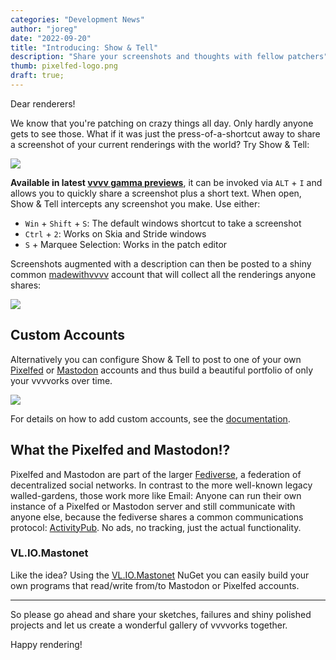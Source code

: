 ```yaml
---
categories: "Development News"
author: "joreg"
date: "2022-09-20"
title: "Introducing: Show & Tell"
description: "Share your screenshots and thoughts with fellow patchers"
thumb: pixelfed-logo.png
draft: true;
---
```


Dear renderers!

We know that you're patching on crazy things all day. Only hardly anyone gets to see those. What if it was just the press-of-a-shortcut away to share a screenshot of your current renderings with the world? Try Show & Tell:

![](2022-09-12-18-42-51.png)

**Available in latest [vvvv gamma previews](https://visualprogramming.net/#Download)**, it can be invoked via `ALT` + `I` and allows you to quickly share a screenshot plus a short text. When open, Show & Tell intercepts any screenshot you make. Use either:

* `Win` + `Shift` + `S`: The default windows shortcut to take a screenshot
* `Ctrl` + `2`: Works on Skia and Stride windows
* `S` + Marquee Selection: Works in the patch editor

Screenshots augmented with a description can then be posted to a shiny common [madewithvvvv](https://pixelfed.social/madewithvvvv) account that will collect all the renderings anyone shares:

![](2022-09-20-13-23-41.png)

## Custom Accounts

Alternatively you can configure Show & Tell to post to one of your own [Pixelfed](https://pixelfed.org/) or [Mastodon](https://joinmastodon.org) accounts and thus build a beautiful portfolio of only your vvvvorks over time.

![](fediverse.png)

For details on how to add custom accounts, see the [documentation](https://thegraybook.vvvv.org/reference/hde/showandtell.html). 

## What the Pixelfed and Mastodon!?

Pixelfed and Mastodon are part of the larger [Fediverse](https://en.wikipedia.org/wiki/Fediverse), a federation of decentralized social networks. In contrast to the more well-known legacy walled-gardens, those work more like Email: Anyone can run their own instance of a Pixelfed or Mastodon server and still communicate with anyone else, because the fediverse shares a common communications protocol: [ActivityPub](https://en.wikipedia.org/wiki/ActivityPub). No ads, no tracking, just the actual functionality. 

### VL.IO.Mastonet 

Like the idea? Using the [VL.IO.Mastonet](https://www.nuget.org/packages/VL.IO.Mastonet) NuGet you can easily build your own programs that read/write from/to Mastodon or Pixelfed accounts.

---

So please go ahead and share your sketches, failures and shiny polished projects and let us create a wonderful gallery of vvvvorks together.

Happy rendering!